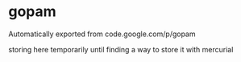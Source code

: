 # gopam
Automatically exported from code.google.com/p/gopam

storing here temporarily until finding a way to store it with mercurial
